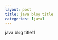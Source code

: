 ```yaml
---
layout: post
title: java blog title
categories: [java]
---
```

java blog title11

<div id="mainContentDiv" onmouseover="scrollPlus()" onmouseover="scrollPlus()" style="width:1000px;height:1000px;" ></div>

<script type="text/javascript"> 
 document.getElementById("mainContentDiv").innerHTML = '<object type="text/html" style="width:100%;height:100%" data="/html/2019-12-18-设计模式笔记.html"></object>';

  function scrollPlus(){
  	var h = document.getElementById("mainContentDiv").style.height;
  	var newh = parseInt(h)+1000;
     document.getElementById("mainContentDiv").style.height = newh+"px";
  } 
</script>
